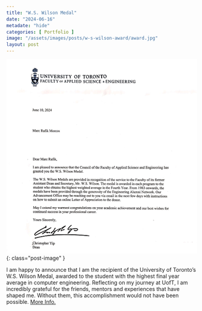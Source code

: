 ```yaml
---
title: "W.S. Wilson Medal"
date: "2024-06-16"
metadate: "hide"
categories: [ Portfolio ]
image: "/assets/images/posts/w-s-wilson-award/award.jpg"
layout: post
---
```


![](/assets/images/posts/w-s-wilson-award/award.jpg){: class="post-image" }

I am happy to announce that I am the recipient of the University of Toronto’s W.S. Wilson Medal, awarded to the student with the highest final year average in computer engineering. Reflecting on my journey at UofT, I am incredibly grateful for the friends, mentors and experiences that have shaped me. Without them, this accomplishment would not have been possible. [More Info.](https://undergrad.engineering.utoronto.ca/news/award-winners-2023-2024/)
